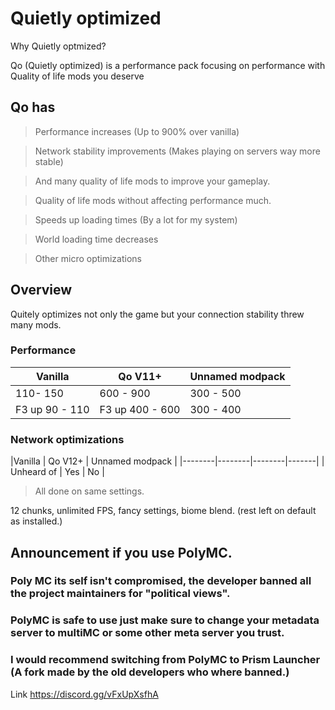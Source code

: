 # Quietly optimized

 Why Quietly optmized?

Qo (Quietly optimized) is a performance pack focusing on performance with Quality of life mods you deserve 
## Qo has
> Performance increases (Up to 900% over vanilla)

> Network stability improvements (Makes playing on servers way more stable)

> And many quality of life mods to improve your gameplay.

> Quality of life mods without affecting performance much.

> Speeds up loading times (By a lot for my system)

> World loading time decreases

> Other micro optimizations

## Overview 

Quitely optimizes not only the game but your connection stability threw many mods.

### Performance

| Vanilla  | Qo V11+ | Unnamed modpack |
| ------------- | ------------- | --------- |
| 110- 150  |600 - 900  |300 - 500 |
| F3 up 90 - 110  | F3 up 400 - 600  | 300 - 400 |

### Network optimizations
|Vanilla  | Qo V12+ | Unnamed modpack |
|--------|--------|--------|-------|
| Unheard of | Yes | No |

> All done on same settings.

12 chunks, unlimited FPS, fancy settings, biome blend. (rest left on default as installed.)

## Announcement if you use PolyMC.

### Poly MC its self isn't compromised, the developer banned all the project maintainers for "political views".

### PolyMC is safe to use just make sure to change your metadata server to multiMC or some other meta server you trust.

### I would recommend switching from PolyMC to Prism Launcher (A fork made by the old developers who where banned.) 

Link https://discord.gg/vFxUpXsfhA
